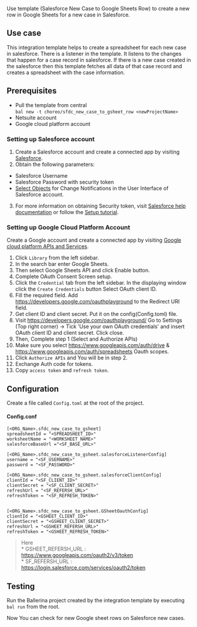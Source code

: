 Use template (Salesforce New Case to Google Sheets Row) to create a new row in Google Sheets for a new case in Salesforce.

## Use case
This integration template helps to create a spreadsheet for each new case in salesforce. There is a listener in the
template. It listens to the changes that happen for a case record in salesforce. If there is a new case created in the salesforce then this template fetches all data of that case record and creates a spreadsheet with the case information.

## Prerequisites
* Pull the template from central  
  `bal new -t choreo/sfdc_new_case_to_gsheet_row <newProjectName>`
* Netsuite account
* Google cloud platform account

### Setting up Salesforce account
1. Create a Salesforce account and create a connected app by visiting [Salesforce](https://www.salesforce.com).
2. Obtain the following parameters:
* Salesforce Username
* Salesforce Password with security token
* [Select Objects](https://developer.salesforce.com/docs/atlas.en-us.change_data_capture.meta/change_data_capture/cdc_select_objects.htm) for Change Notifications in the User Interface of Salesforce account.

3. For more information on obtaining Security token, visit
   [Salesforce help documentation](https://help.salesforce.com/articleView?id=sf.user_security_token.htm&type=5)
   or follow the
   [Setup tutorial](https://medium.com/creme-de-la-crm/salesforce-how-to-abcs-g-bfa592792649).

### Setting up Google Cloud Platform Account
Create a Google account and create a connected app by visiting [Google cloud platform APIs and Services](https://console.cloud.google.com/apis/dashboard).

1. Click `Library` from the left sidebar.
2. In the search bar enter Google Sheets.
3. Then select Google Sheets API and click Enable button.
4. Complete OAuth Consent Screen setup.
5. Click the `Credential` tab from the left sidebar. In the displaying window click the `Create Credentials` button
   Select OAuth client ID.
6. Fill the required field. Add https://developers.google.com/oauthplayground to the Redirect URI field.
7. Get client ID and client secret. Put it on the config(Config.toml) file.
8. Visit https://developers.google.com/oauthplayground/
   Go to Settings (Top right corner) -> Tick 'Use your own OAuth credentials' and insert OAuth client ID and client secret.
   Click close.
9. Then, Complete step 1 (Select and Authorize APIs)
10. Make sure you select https://www.googleapis.com/auth/drive & https://www.googleapis.com/auth/spreadsheets Oauth scopes.
11. Click `Authorize APIs` and You will be in step 2.
12. Exchange Auth code for tokens.
13. Copy `access token` and `refresh token`.

## Configuration
Create a file called `Config.toml` at the root of the project.

#### Config.conf
```
[<ORG_Name>.sfdc_new_case_to_gsheet]
spreadsheetId = "<SPREADSHEET_ID>"
worksheetName = "<WORKSHEET_NAME>"
salesforceBaseUrl ="<SF_BASE_URL>"

[<ORG_Name>.sfdc_new_case_to_gsheet.salesforceListenerConfig]
username = "<SF_USERNAME>"
password = "<SF_PASSWORD>"

[<ORG_Name>.sfdc_new_case_to_gsheet.salesforceClientConfig]
clientId = "<SF_CLIENT_ID>"
clientSecret = "<SF_CLIENT_SECRET>"
refreshUrl = "<SF_REFERSH_URL>"
refreshToken = "<SF_REFRESH_TOKEN>"


[<ORG_Name>.sfdc_new_case_to_gsheet.GSheetOauthConfig]
clientId = "<GSHEET_CLIENT_ID>"
clientSecret = "<GSHEET_CLIENT_SECRET>"
refreshUrl = "<GSHEET_REFERSH_URL>"
refreshToken = "<GSHEET_REFRESH_TOKEN>"

```
> Here   
    * GSHEET_REFERSH_URL : https://www.googleapis.com/oauth2/v3/token  
    * SF_REFERSH_URL : https://login.salesforce.com/services/oauth2/token

## Testing
Run the Ballerina project created by the integration template by executing `bal run` from the root.

Now You can check for new Google sheet rows on Salesforce new cases. 


